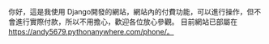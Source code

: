 你好，這是我使用 Django開發的網站，網站內的付費功能，可以進行操作，但不會進行實際付款，所以不用擔心，歡迎各位放心參觀。
目前網站已部屬在 https://andy5679.pythonanywhere.com/phone/。
